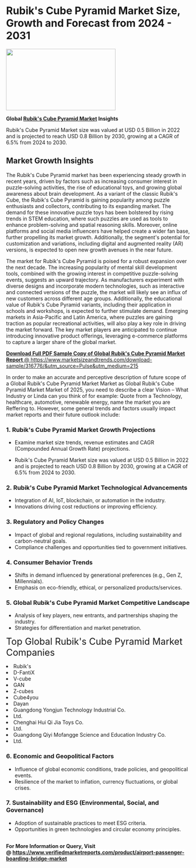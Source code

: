 <H1>Rubik's Cube Pyramid Market Size, Growth and Forecast from 2024 - 2031</H1><img class="aligncenter size-medium wp-image-584254" src="https://thirdeyenews.in/wp-content/uploads/2024/09/Global-Market-Research-300x168.jpeg" alt="" width="300" height="168" /><p><strong>Global&nbsp;<a href="https://www.marketsizeandtrends.com/download-sample/316776/&amp;utm_source=Pulse&amp;utm_medium=215">Rubik's Cube Pyramid Market</a> Insights</strong></p><p>Rubik's Cube Pyramid Market size was valued at USD 0.5 Billion in 2022 and is projected to reach USD 0.8 Billion by 2030, growing at a CAGR of 6.5% from 2024 to 2030.</p><p><h2>Market Growth Insights</h2> <p>The Rubik's Cube Pyramid market has been experiencing steady growth in recent years, driven by factors such as increasing consumer interest in puzzle-solving activities, the rise of educational toys, and growing global awareness about brain development. As a variant of the classic Rubik's Cube, the Rubik's Cube Pyramid is gaining popularity among puzzle enthusiasts and collectors, contributing to its expanding market. The demand for these innovative puzzle toys has been bolstered by rising trends in STEM education, where such puzzles are used as tools to enhance problem-solving and spatial reasoning skills. Moreover, online platforms and social media influencers have helped create a wider fan base, further propelling its market growth. Additionally, the segment's potential for customization and variations, including digital and augmented reality (AR) versions, is expected to open new growth avenues in the near future.</p> <p><a href="download-link-here" target="_blank"></a></p> <p>The market for Rubik's Cube Pyramid is poised for a robust expansion over the next decade. The increasing popularity of mental skill development tools, combined with the growing interest in competitive puzzle-solving events, suggests an upward trajectory. As manufacturers experiment with diverse designs and incorporate modern technologies, such as interactive and connected versions of the puzzle, the market will likely see an influx of new customers across different age groups. Additionally, the educational value of Rubik's Cube Pyramid variants, including their application in schools and workshops, is expected to further stimulate demand. Emerging markets in Asia-Pacific and Latin America, where puzzles are gaining traction as popular recreational activities, will also play a key role in driving the market forward. The key market players are anticipated to continue introducing innovative product offerings, leveraging e-commerce platforms to capture a larger share of the global market.</p> <p><a href="get-more-link-here" target="_blank"></p><p><span class=""><strong>Download Full PDF Sample Copy of Global Rubik's Cube Pyramid Market Report</strong> @ <a href="https://www.marketsizeandtrends.com/download-sample/316776/&amp;utm_source=Pulse&amp;utm_medium=215" target="_blank">https://www.marketsizeandtrends.com/download-sample/316776/&amp;utm_source=Pulse&amp;utm_medium=215</a></span></p><p>In order to make an accurate and perceptive description of future scope of a Global&nbsp;Rubik's Cube Pyramid Market Market as Global&nbsp;Rubik's Cube Pyramid Market Market of 2025, you need to describe a clear Vision &ndash; What Industry or Linda can you think of for example: Quote from a Technology, healthcare, automotive, renewable energy, name the market you are Reffering to. However, some general trends and factors usually impact market reports and their future outlook include:</p><h3>1.&nbsp;<strong>Rubik's Cube Pyramid Market Growth Projections</strong></h3><ul><li>Examine market size trends, revenue estimates and CAGR (Compounded Annual Growth Rate) projections.</li><li><p>Rubik's Cube Pyramid Market size was valued at USD 0.5 Billion in 2022 and is projected to reach USD 0.8 Billion by 2030, growing at a CAGR of 6.5% from 2024 to 2030.</p></li></ul><h3>2.&nbsp;<strong>Rubik's Cube Pyramid Market Technological Advancements</strong></h3><ul><li>Integration of AI, IoT, blockchain, or automation in the industry.</li><li>Innovations driving cost reductions or improving efficiency.</li></ul><h3>3.&nbsp;<strong>Regulatory and Policy Changes</strong></h3><ul><li>Impact of global and regional regulations, including sustainability and carbon-neutral goals.</li><li>Compliance challenges and opportunities tied to government initiatives.</li></ul><h3>4.&nbsp;<strong>Consumer Behavior Trends</strong></h3><ul><li>Shifts in demand influenced by generational preferences (e.g., Gen Z, Millennials).</li><li>Emphasis on eco-friendly, ethical, or personalized products/services.</li></ul><h3>5.&nbsp;<strong>Global Rubik's Cube Pyramid Market Competitive Landscape</strong></h3><ul><li>Analysis of key players, new entrants, and partnerships shaping the industry.</li><li>Strategies for differentiation and market penetration.</li></ul><p data-pm-slice="1 1 []"><span style="color: inherit; font-family: inherit; font-size: 25px;">Top Global Rubik's Cube Pyramid Market Companies</span></p><div class="" data-test-id=""><p><li>Rubik's</li><li> D-FantiX</li><li> V-cube</li><li> GAN</li><li> Z-cubes</li><li> Cube4you</li><li> Dayan</li><li> Guangdong Yongjun Technology Industrial Co.</li><li> Ltd.</li><li> Chenghai Hui Qi Jia Toys Co.</li><li> Ltd.</li><li> Guangdong Qiyi Mofangge Science and Education Industry Co.</li><li> Ltd.</li></p></div><h3>6.&nbsp;<strong>Economic and Geopolitical Factors</strong></h3><ul><li>Influence of global economic conditions, trade policies, and geopolitical events.</li><li>Resilience of the market to inflation, currency fluctuations, or global crises.</li></ul><h3>7.&nbsp;<strong>Sustainability and ESG (Environmental, Social, and Governance)</strong></h3><ul><li>Adoption of sustainable practices to meet ESG criteria.</li><li>Opportunities in green technologies and circular economy principles.</li></ul><h2><strong style="font-size: 14px;">For More Information or Query, Visit @&nbsp;</strong><a style="background-color: #ffffff; font-size: 14px;" href="https://www.marketsizeandtrends.com/report/rubik-s-cube-pyramid-market/" target="_blank">https://www.verifiedmarketreports.com/product/airport-passenger-boarding-bridge-market</a></h2>
